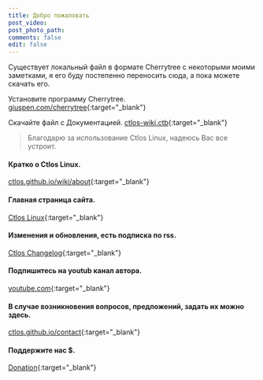 ```yaml
---
title: Добро пожаловать
post_video: 
post_photo_path: 
comments: false
edit: false
---
```

Существует локальный файл в формате Cherrytree с некоторыми моими заметками, я его буду постепенно переносить сюда, а пока можете скачать его.

Установите программу Cherrytree. [giuspen.com/cherrytree](https://www.giuspen.com/cherrytree/#downl){:target="_blank"}

Скачайте файл с Документацией. [ctlos-wiki.ctb](https://mega.nz/#F!LMwFCbZZ!1BBO4jpZz92XEPyrEtxw3Q){:target="_blank"}

> Благодарю за использование Ctlos Linux, надеюсь Вас все устроит.

#### Кратко о Ctlos Linux.
[ctlos.github.io/wiki/about](https://ctlos.github.io/wiki/about){:target="_blank"}

#### Главная страница сайта.
[Ctlos Linux](https://ctlos.github.io){:target="_blank"}

#### Изменения и обновления, есть подписка по rss.
[Ctlos Changelog](https://ctlos.github.io/wiki/changelog){:target="_blank"}

#### Подпишитесь на youtub канал автора.
[youtube.com](https://youtube.com/channel/UCPCp_ZnMKEwYdnA_YfOZrZg?sub_confirmation=1){:target="_blank"}

#### В случае возникновения вопросов, предложений, задать их можно здесь.
[ctlos.github.io/contact](https://ctlos.github.io/contact){:target="_blank"}

#### Поддержите нас $.
[Donation](https://ctlos.github.io/donat){:target="_blank"}